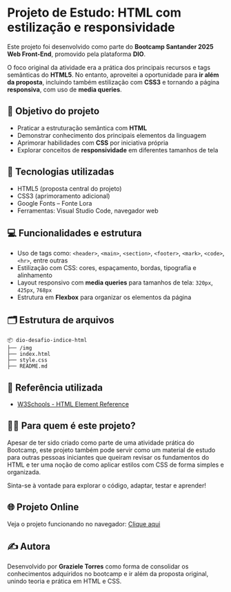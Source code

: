 # Projeto de Estudo: HTML com estilização e responsividade

Este projeto foi desenvolvido como parte do **Bootcamp Santander 2025 Web Front-End**, promovido pela plataforma **DIO**.

O foco original da atividade era a prática dos principais recursos e tags semânticas do **HTML5**. No entanto, aproveitei a oportunidade
para **ir além da proposta**, incluindo também estilização com **CSS3** e tornando a página **responsiva**, com uso de **media queries**.

## 🎯 Objetivo do projeto

- Praticar a estruturação semântica com **HTML**
- Demonstrar conhecimento dos principais elementos da linguagem
- Aprimorar habilidades com **CSS** por iniciativa própria
- Explorar conceitos de **responsividade** em diferentes tamanhos de tela

## 🧰 Tecnologias utilizadas

- HTML5 (proposta central do projeto)
- CSS3 (aprimoramento adicional)
- Google Fonts – Fonte Lora
- Ferramentas: Visual Studio Code, navegador web

## 💻 Funcionalidades e estrutura

- Uso de tags como: `<header>`, `<main>`, `<section>`, `<footer>`, `<mark>`, `<code>`, `<hr>`, entre outras
- Estilização com CSS: cores, espaçamento, bordas, tipografia e alinhamento
- Layout responsivo com **media queries** para tamanhos de tela: `320px`, `425px`, `768px`
- Estrutura em **Flexbox** para organizar os elementos da página

## 🗂️ Estrutura de arquivos
```
📦 dio-desafio-indice-html
├── /img
├── index.html
├── style.css
├── README.md
```

## 📌 Referência utilizada

- [W3Schools - HTML Element Reference](https://www.w3schools.com/tags/default.asp)

## 🙋‍♀️ Para quem é este projeto?
Apesar de ter sido criado como parte de uma atividade prática do Bootcamp, este projeto também pode servir como um material de estudo
para outras pessoas iniciantes que queiram revisar os fundamentos do HTML e ter uma noção de como aplicar estilos com CSS de forma simples e organizada.

Sinta-se à vontade para explorar o código, adaptar, testar e aprender!

## 🌐 Projeto Online
Veja o projeto funcionando no navegador: [Clique aqui](https://grazitorres.github.io/dio-desafio-indice-html/)

## ✍️ Autora
Desenvolvido por **Graziele Torres** como forma de consolidar os conhecimentos adquiridos no bootcamp e ir além da proposta original, unindo teoria e prática em HTML e CSS.
